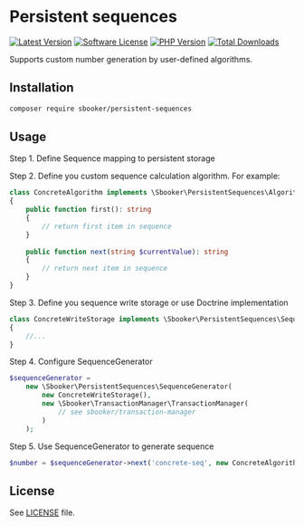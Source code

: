 # Persistent sequences

[![Latest Version][badge-release]][release]
[![Software License][badge-license]][license]
[![PHP Version][badge-php]][php]
[![Total Downloads][badge-downloads]][downloads]

Supports custom number generation by user-defined algorithms. 

## Installation
```bash
composer require sbooker/persistent-sequences 
```

## Usage

Step 1. Define Sequence mapping to persistent storage

Step 2. Define you custom sequence calculation algorithm. For example:
```php
class ConcreteAlgorithm implements \Sbooker\PersistentSequences\Algorithm
{
    public function first(): string
    {
        // return first item in sequence
    }
    
    public function next(string $currentValue): string 
    {
        // return next item in sequence
    }
}
```
Step 3. Define you sequence write storage or use Doctrine implementation
```php
class ConcreteWriteStorage implements \Sbooker\PersistentSequences\SequenceWriteStorage
{
    //...
}
```
Step 4. Configure SequenceGenerator
```php
$sequenceGenerator =
    new \Sbooker\PersistentSequences\SequenceGenerator(
        new ConcreteWriteStorage(),
        new \Sbooker\TransactionManager\TransactionManager(
            // see sbooker/transaction-manager
        )   
    );
```
Step 5. Use SequenceGenerator to generate sequence
```php
$number = $sequenceGenerator->next('concrete-seq', new ConcreteAlgorithm());
```

## License
See [LICENSE][license] file.

[badge-release]: https://img.shields.io/packagist/v/sbooker/persistent-sequences.svg?style=flat-square
[badge-license]: https://img.shields.io/badge/license-MIT-brightgreen.svg?style=flat-square
[badge-php]: https://img.shields.io/packagist/php-v/sbooker/persistent-sequences.svg?style=flat-square
[badge-downloads]: https://img.shields.io/packagist/dt/sbooker/persistent-sequences.svg?style=flat-square

[release]: https://img.shields.io/packagist/v/sbooker/persistent-sequences
[license]: https://github.com/sbooker/persistent-sequences/blob/master/LICENSE
[php]: https://php.net
[downloads]: https://packagist.org/packages/sbooker/persistent-sequences
